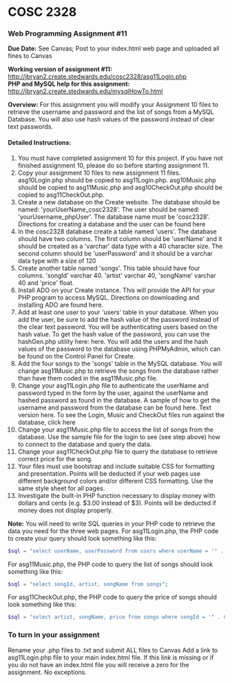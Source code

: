 # **COSC 2328**
### **Web Programming Assignment #11**
**Due Date:** See Canvas; Post to your index.html web page and uploaded all fines to Canvas

**Working version of assignment #11:** http://jbryan2.create.stedwards.edu/cosc2328/asg11Login.php  
**PHP and MySQL help for this assignment:** http://jbryan2.create.stedwards.edu/mysqlHowTo.html

**Overview:** For this assignment you will modify your Assignment 10 files to retrieve the username and password and the list of songs from a MySQL Database. You will also use hash values of the password instead of clear text passwords.

#### Detailed Instructions:
1. You must have completed assignment 10 for this project. If you have not finished assignment 10, please do so before starting assignment 11.
2. Copy your assignment 10 files to new assignment 11 files. asg10Login.php should be copied to asg11Login.php. asg10Music.php should be copied to asg11Music.php and asg10CheckOut.php should be copied to asg11CheckOut.php.
3. Create a new database on the Create website. The database should be named: 'yourUserName_cosc2328'. The user should be named: 'yourUsername_phpUser'. The database name must be 'cosc2328'. Directions for creating a database and the user can be found here
4. In the cosc2328 database create a table named 'users'. The database should have two columns. The first column should be 'userName' and it should be created as a 'varchar' data type with a 40 character size. The second column should be 'userPassword' and it should be a varchar data type with a size of 120
5. Create another table named 'songs'. This table should have four columns. 'songId' varchar 40. 'artist' varchar 40, 'songName' varchar 40 and 'price' float.
6. Install ADO on your Create instance. This will provide the API for your PHP program to access MySQL. Directions on downloading and installing ADO are found here.
7. Add at least one user to your 'users' table in your database. When you add the user, be sure to add the hash value of the password instead of the clear text password. You will be authenticating users based on the hash value. To get the hash value of the password, you can use the hashGen.php utility here: here. You will add the users and the hash values of the password to the database using PHPMyAdmin, which can be found on the Control Panel for Create.
8. Add the four songs to the 'songs' table in the MySQL database. You will change asg11Music.php to retrieve the songs from the database rather than have them coded in the asg11Music.php file.
9. Change your asg11Login.php file to authenticate the userName and password typed in the form by the user, against the userName and hashed password as found in the database. A sample of how to get the username and password from the database can be found here. Text version here. To see the Login, Music and CheckOut files run against the database, click here
10. Change your asg11Music.php file to access the list of songs from the database. Use the sample file for the login to see (see step above) how to connect to the database and query the data.
11. Change your asg11CheckOut.php file to query the database to retrieve correct price for the song.
12. Your files must use bootstrap and include suitable CSS for formatting and presentation. Points will be deducted if your web pages use different background colors and/or different CSS formatting. Use the same style sheet for all pages.
13. Investigate the built-in PHP function necessary to display money with dollars and cents (e.g. $3.00 instead of $3). Points will be deducted if money does not display properly.  

**Note:** You will need to write SQL queries in your PHP code to retrieve the data you need for the three web pages. For asg11Login.php, the PHP code to create your query should look something like this: 
```php
$sql = "select userName, userPassword from users where userName = '" . $userName . "'"; 
```
For asg11Music.php, the PHP code to query the list of songs should look something like this: 
```php
$sql = "select songId, artist, songName from songs"; 
```
For asg11CheckOut.php, the PHP code to query the price of songs should look something like this: 
```php
$sql = "select artist, songName, price from songs where songId = '" . $song . "'";   
```

### To turn in your assignment
Rename your .php files to .txt and submit ALL files to Canvas
Add a link to asg11Login.php file to your main index.html file. If this link is missing or if you do not have an index.html file you will receive a zero for the assignment. No exceptions.
